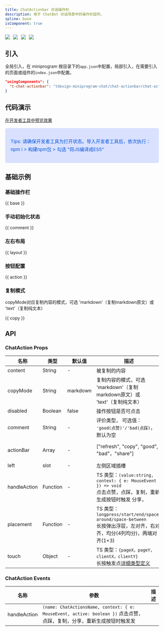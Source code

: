 ```yaml
---
title: ChatActionbar 对话操作栏
description: 用于 ChatBot 对话场景中的操作栏组件。
spline: base
isComponent: true
---
```


<span class="coverages-badge" style="margin-right: 10px"><img src="https://img.shields.io/badge/coverages%3A%20lines-100%25-blue" /></span><span class="coverages-badge" style="margin-right: 10px"><img src="https://img.shields.io/badge/coverages%3A%20functions-100%25-blue" /></span><span class="coverages-badge" style="margin-right: 10px"><img src="https://img.shields.io/badge/coverages%3A%20statements-100%25-blue" /></span><span class="coverages-badge" style="margin-right: 10px"><img src="https://img.shields.io/badge/coverages%3A%20branches-83%25-blue" /></span>
## 引入

全局引入，在 miniprogram 根目录下的`app.json`中配置，局部引入，在需要引入的页面或组件的`index.json`中配置。

```json
"usingComponents": {
  "t-chat-actionbar": "tdesign-miniprogram-chat/chat-actionbar/chat-actionbar"
}
```

## 代码演示

<a href="https://developers.weixin.qq.com/s/F1cSo7mm75SS" title="在开发者工具中预览效果" target="_blank" rel="noopener noreferrer"> 在开发者工具中预览效果 </a>

<blockquote style="background-color: #d9e1ff; font-size: 15px; line-height: 26px;margin: 16px 0 0;padding: 16px; border-radius: 6px; color: #0052d9" >
<p>Tips: 请确保开发者工具为打开状态。导入开发者工具后，依次执行：npm i > 构建npm包 > 勾选 "将JS编译成ES5"</p>
</blockquote>


## 基础示例

### 基础操作栏

{{ base }}

### 手动初始化状态

{{ comment }}

### 左右布局

{{ layout }}

### 按钮配置

{{ action }}

### 复制模式

copyMode对应复制内容的模式，可选 'markdown'（复制markdown原文）或 'text'（复制纯文本）

{{ copy }}

## API
### ChatAction Props

名称 | 类型 | 默认值 | 描述 | 必传
-- | -- | -- | -- | --
content | String | - | 被复制的内容 | N
copyMode | String | markdown | 复制内容的模式，可选 'markdown'（复制markdown原文）或 'text'（复制纯文本） | N
disabled | Boolean | false | 操作按钮是否可点击 | N
comment | String | - | 评价类型， 可选值： `'good(点赞)'/'bad(点踩)`， 默认为空| N
actionBar | Array |-| ["refresh", "copy", "good", "bad"，"share"]  | 操作按钮配置项，可配置操作按钮选项和顺序。TS 类型：`Array<'replay'\|'copy'\|'good'\|'bad'>` | N
left | slot  | -  |左侧区域插槽 | N
handleAction | Function | - |  TS 类型：`(value:string, context: { e: MouseEvent }) => void`<br/>点击点赞，点踩，复制，重新生成按钮时触发 分享， | N
placement | Function | - |  TS 类型：`longpress/start/end/space-around/space-between`<br/>长按弹出浮层，左对齐，右对齐，均分(4列均分)，两端对齐(1+3) | N
touch | Object | - |  TS 类型：`{pageX，pageY，clientX，clientY}`<br/>长按触发点[详细类型定义](https://developers.weixin.qq.com/minigame/dev/api/device/touch-event/Touch.html)   | N
### ChatAction Events

名称 | 参数 | 描述
-- | -- | --
handleAction | `(name: ChatActionsName, context: { e: MouseEvent, active: boolean })`  点击点赞，点踩，复制，分享，重新生成按钮时触发发
